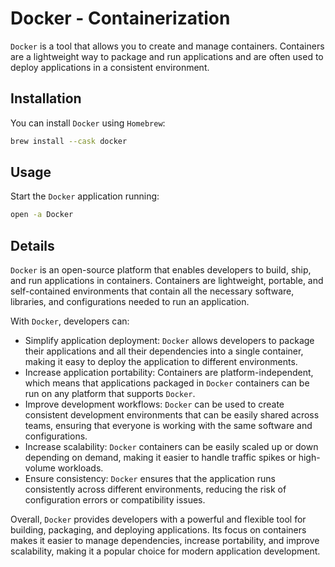 # Docker - Containerization

`Docker` is a tool that allows you to create and manage containers.
Containers are a lightweight way to package and run applications and are often used to deploy applications in a consistent environment.

## Installation

You can install `Docker` using `Homebrew`:

```bash
brew install --cask docker
```

## Usage

Start the `Docker` application running:

```bash
open -a Docker
```

## Details

`Docker` is an open-source platform that enables developers to build, ship, and run applications in containers.
Containers are lightweight, portable, and self-contained environments that contain all the necessary software, libraries, and configurations needed to run an application.

With `Docker`, developers can:

-   Simplify application deployment: `Docker` allows developers to package their applications and all their dependencies into a single container, making it easy to deploy the application to different environments.
-   Increase application portability: Containers are platform-independent, which means that applications packaged in `Docker` containers can be run on any platform that supports `Docker`.
-   Improve development workflows: `Docker` can be used to create consistent development environments that can be easily shared across teams, ensuring that everyone is working with the same software and configurations.
-   Increase scalability: `Docker` containers can be easily scaled up or down depending on demand, making it easier to handle traffic spikes or high-volume workloads.
-   Ensure consistency: `Docker` ensures that the application runs consistently across different environments, reducing the risk of configuration errors or compatibility issues.

Overall, `Docker` provides developers with a powerful and flexible tool for building, packaging, and deploying applications.
Its focus on containers makes it easier to manage dependencies, increase portability, and improve scalability, making it a popular choice for modern application development.
